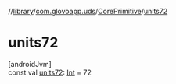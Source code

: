 //[library](../../../index.md)/[com.glovoapp.uds](../index.md)/[CorePrimitive](index.md)/[units72](units72.md)

# units72

[androidJvm]\
const val [units72](units72.md): [Int](https://kotlinlang.org/api/latest/jvm/stdlib/kotlin/-int/index.html) = 72
